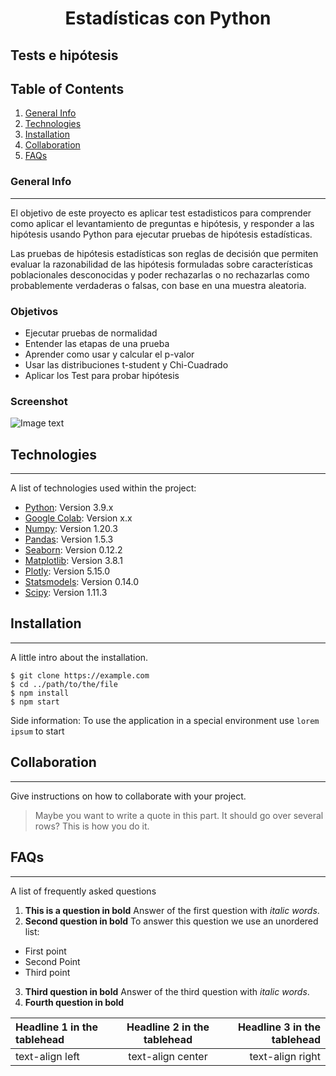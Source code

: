 <h1 align='center'>
 <b>Estadísticas con Python</b>
</h1>
 

## **Tests e hipótesis**


## Table of Contents
1. [General Info](#general-info)
2. [Technologies](#technologies)
3. [Installation](#installation)
4. [Collaboration](#collaboration)
5. [FAQs](#faqs)
### General Info
***
El objetivo de este proyecto es aplicar test estadisticos para comprender como aplicar el levantamiento de preguntas e hipótesis, y responder a las hipótesis usando Python para ejecutar pruebas de hipótesis estadísticas.

Las pruebas de hipótesis estadísticas son reglas de decisión que permiten evaluar la razonabilidad de las hipótesis formuladas sobre características poblacionales desconocidas y poder rechazarlas o no rechazarlas como probablemente verdaderas o falsas, con base en una muestra aleatoria.

### Objetivos
- Ejecutar pruebas de normalidad
- Entender las etapas de una prueba
- Aprender como usar y calcular el p-valor
- Usar las distribuciones t-student y Chi-Cuadrado
- Aplicar los Test para probar hipótesis

### Screenshot
![Image text](https://www.united-internet.de/fileadmin/user_upload/Brands/Downloads/Logo_IONOS_by.jpg)
## Technologies
***
A list of technologies used within the project:
* [Python](https://example.com): Version 3.9.x
* [Google Colab](https://example.com): Version x.x
* [Numpy](http://www.numpy.org/): Version 1.20.3
* [Pandas](https://pandas.pydata.org/): Version 1.5.3
* [Seaborn](https://seaborn.pydata.org/tutorial.html): Version 0.12.2
* [Matplotlib](https://matplotlib.org/stable/): Version 3.8.1
* [Plotly](https://matplotlib.org/stable/): Version 5.15.0
* [Statsmodels](https://www.statsmodels.org/stable/index.html): Version 0.14.0
* [Scipy](https://docs.scipy.org/doc/scipy/): Version 1.11.3

## Installation
***
A little intro about the installation. 
```
$ git clone https://example.com
$ cd ../path/to/the/file
$ npm install
$ npm start
```
Side information: To use the application in a special environment use ```lorem ipsum``` to start
## Collaboration
***
Give instructions on how to collaborate with your project.
> Maybe you want to write a quote in this part. 
> It should go over several rows?
> This is how you do it.
## FAQs
***
A list of frequently asked questions
1. **This is a question in bold**
Answer of the first question with _italic words_. 
2. __Second question in bold__ 
To answer this question we use an unordered list:
* First point
* Second Point
* Third point
3. **Third question in bold**
Answer of the third question with *italic words*.
4. **Fourth question in bold**

| Headline 1 in the tablehead | Headline 2 in the tablehead | Headline 3 in the tablehead |
|:--------------|:-------------:|--------------:|
| text-align left | text-align center | text-align right |